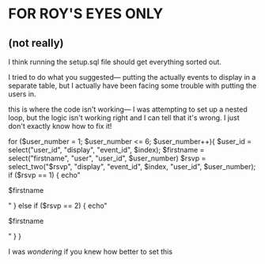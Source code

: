 # FOR ROY'S EYES ONLY
## (not really)

I think running the setup.sql file should get everything sorted out.

I tried to do what you suggested— putting the actually events to display in a separate table, but I actually have been facing some trouble with putting the users in.


this is where the code isn't working— I was attempting to set up a nested loop, but the logic isn't working right and I can tell that it's wrong. I just don't exactly know how to fix it!

<div class='rsvp'>
   for ($user_number = 1; $user_number <= 6; $user_number++){
            $user_id = select("user_id", "display", "event_id", $index);
            $firstname = select("firstname", "user", "user_id", $user_number)
            $rsvp = select_two("$rsvp", "display", "event_id", $index, "user_id", $user_number);
            if ($rsvp == 1) {
               echo"<p class='going'>$firstname</p>"
            } else if ($rsvp == 2) {
               echo"<p class='not_going'>$firstname</p>"
            }
         }
</div>

I was *wondering* if you knew how better to set this
